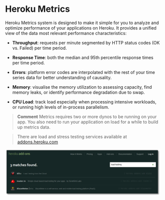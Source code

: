 # Heroku Metrics 
  
  Heroku Metrics system is designed to make it simple for you to analyze and optimize performance of your applications on Heroku.  It provides a unified view of the data most relevant performance characteristics:

  * **Throughput**: requests per minute segmented by HTTP status codes (OK vs. Failed) per time period.

  * **Response Time**: both the median and 95th percentile response times per time period.

  * **Errors**: platform error codes are interpolated with the rest of your time series data for better understanding of causality.
  
  * **Memory**: visualise the memory utilization to assessing capacity, find memory leaks, or identify performance degradation due to swap.
  
  * **CPU Load**: track load especially when processing intensive workloads, or running high levels of in-process parallelism.

> **Comment** Metrics requires two or more dynos to be running on your app.  You also need to run your application on load for a while to build up metrics data.

> There are load and stress testing services available at [addons.heroku.com]()

![Heroku addons - load testing](../images/heroku-addons-load-testing.png)
